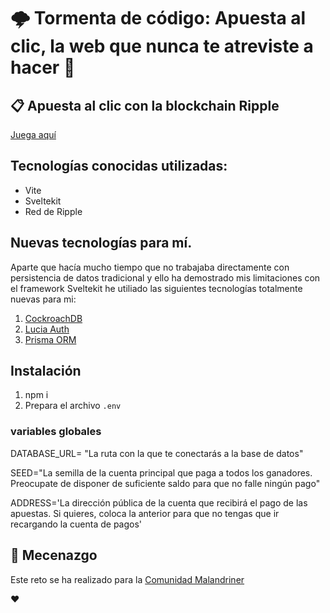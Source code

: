 # 🌩️ Tormenta de código: Apuesta al clic, la web que nunca te atreviste a hacer 🎰
## 📋 Apuesta al clic con la blockchain Ripple

[Juega aquí](https://juego-del-boton.vercel.app/)

## Tecnologías conocidas utilizadas:

-  Vite
-  Sveltekit
-  Red de Ripple

## Nuevas tecnologías para mí.

Aparte que hacía mucho tiempo que no trabajaba directamente con persistencia de datos tradicional y ello ha demostrado mis limitaciones con el framework Sveltekit he utiliado las siguientes tecnologías totalmente nuevas para mi:

1. [CockroachDB](https://cockroachlabs.cloud/)
2. [Lucia Auth](https://lucia-auth.com/)
3. [Prisma ORM](https://www.prisma.io/)

## Instalación
1. npm i
2. Prepara el archivo ``` .env ```
### variables globales
DATABASE_URL= "La ruta con la que te conectarás a la base de datos"

SEED="La semilla de la cuenta principal que paga a todos los ganadores. Preocupate de disponer de suficiente saldo para que no falle ningún pago"

ADDRESS='La dirección pública de la cuenta que recibirá el pago de las apuestas. Si quieres, coloca la anterior para que no tengas que ir recargando la cuenta de pagos'

## 🤗 Mecenazgo

Este reto se ha realizado para la [Comunidad Malandriner](https://webreactiva.com/comunidad)

❤️

